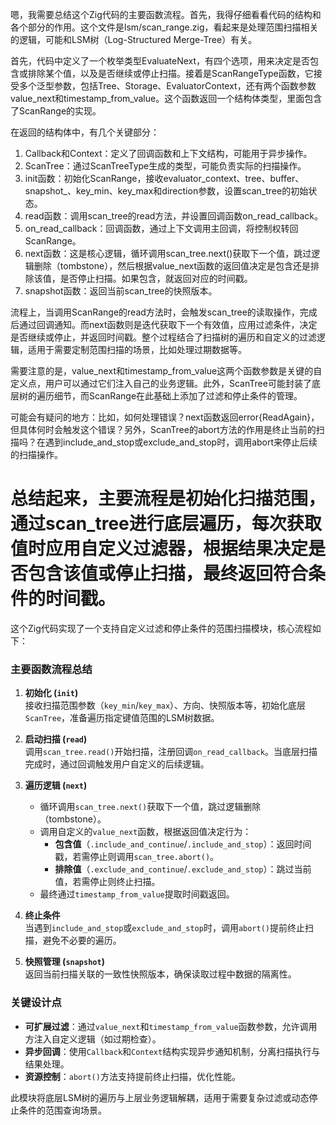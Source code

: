 嗯，我需要总结这个Zig代码的主要函数流程。首先，我得仔细看看代码的结构和各个部分的作用。这个文件是lsm/scan_range.zig，看起来是处理范围扫描相关的逻辑，可能和LSM树（Log-Structured Merge-Tree）有关。

首先，代码中定义了一个枚举类型EvaluateNext，有四个选项，用来决定是否包含或排除某个值，以及是否继续或停止扫描。接着是ScanRangeType函数，它接受多个泛型参数，包括Tree、Storage、EvaluatorContext，还有两个函数参数value_next和timestamp_from_value。这个函数返回一个结构体类型，里面包含了ScanRange的实现。

在返回的结构体中，有几个关键部分：
1. Callback和Context：定义了回调函数和上下文结构，可能用于异步操作。
2. ScanTree：通过ScanTreeType生成的类型，可能负责实际的扫描操作。
3. init函数：初始化ScanRange，接收evaluator_context、tree、buffer、snapshot_、key_min、key_max和direction参数，设置scan_tree的初始状态。
4. read函数：调用scan_tree的read方法，并设置回调函数on_read_callback。
5. on_read_callback：回调函数，通过上下文调用主回调，将控制权转回ScanRange。
6. next函数：这是核心逻辑，循环调用scan_tree.next()获取下一个值，跳过逻辑删除（tombstone），然后根据value_next函数的返回值决定是包含还是排除该值，是否停止扫描。如果包含，就返回对应的时间戳。
7. snapshot函数：返回当前scan_tree的快照版本。

流程上，当调用ScanRange的read方法时，会触发scan_tree的读取操作，完成后通过回调通知。而next函数则是迭代获取下一个有效值，应用过滤条件，决定是否继续或停止，并返回时间戳。整个过程结合了扫描树的遍历和自定义的过滤逻辑，适用于需要定制范围扫描的场景，比如处理过期数据等。

需要注意的是，value_next和timestamp_from_value这两个函数参数是关键的自定义点，用户可以通过它们注入自己的业务逻辑。此外，ScanTree可能封装了底层树的遍历细节，而ScanRange在此基础上添加了过滤和停止条件的管理。

可能会有疑问的地方：比如，如何处理错误？next函数返回error{ReadAgain}，但具体何时会触发这个错误？另外，ScanTree的abort方法的作用是终止当前的扫描吗？在遇到include_and_stop或exclude_and_stop时，调用abort来停止后续的扫描操作。

总结起来，主要流程是初始化扫描范围，通过scan_tree进行底层遍历，每次获取值时应用自定义过滤器，根据结果决定是否包含该值或停止扫描，最终返回符合条件的时间戳。
================================================
这个Zig代码实现了一个支持自定义过滤和停止条件的范围扫描模块，核心流程如下：

### 主要函数流程总结

1. **初始化 (`init`)**  
   接收扫描范围参数（`key_min`/`key_max`）、方向、快照版本等，初始化底层`ScanTree`，准备遍历指定键值范围的LSM树数据。

2. **启动扫描 (`read`)**  
   调用`scan_tree.read()`开始扫描，注册回调`on_read_callback`。当底层扫描完成时，通过回调触发用户自定义的后续逻辑。

3. **遍历逻辑 (`next`)**  
   - 循环调用`scan_tree.next()`获取下一个值，跳过逻辑删除（tombstone）。  
   - 调用自定义的`value_next`函数，根据返回值决定行为：  
     - **包含值**（`.include_and_continue`/`.include_and_stop`）：返回时间戳，若需停止则调用`scan_tree.abort()`。  
     - **排除值**（`.exclude_and_continue`/`.exclude_and_stop`）：跳过当前值，若需停止则终止扫描。  
   - 最终通过`timestamp_from_value`提取时间戳返回。

4. **终止条件**  
   当遇到`include_and_stop`或`exclude_and_stop`时，调用`abort()`提前终止扫描，避免不必要的遍历。

5. **快照管理 (`snapshot`)**  
   返回当前扫描关联的一致性快照版本，确保读取过程中数据的隔离性。

### 关键设计点
- **可扩展过滤**：通过`value_next`和`timestamp_from_value`函数参数，允许调用方注入自定义逻辑（如过期检查）。  
- **异步回调**：使用`Callback`和`Context`结构实现异步通知机制，分离扫描执行与结果处理。  
- **资源控制**：`abort()`方法支持提前终止扫描，优化性能。  

此模块将底层LSM树的遍历与上层业务逻辑解耦，适用于需要复杂过滤或动态停止条件的范围查询场景。